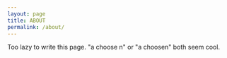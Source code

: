 ```yaml
---
layout: page
title: ABOUT
permalink: /about/
---
```


Too lazy to write this page.
"a choose n" or "a choosen" both seem cool.  